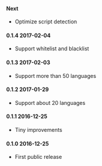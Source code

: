 #### Next
* Optimize script detection

#### 0.1.4 2017-02-04
* Support whitelist and blacklist

#### 0.1.3 2017-02-03
* Support more than 50 languages

#### 0.1.2 2017-01-29
* Support about 20 languages

#### 0.1.1 2016-12-25
* Tiny improvements

#### 0.1.0 2016-12-25

* First public release
